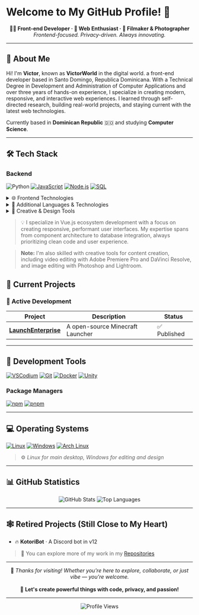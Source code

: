 # Welcome to My GitHub Profile! 👋

<p align="center">
  <strong>🧑‍💻 Front-end Developer · 🔐 Web Enthusiast · 🎥 Filmaker & Photographer</strong><br>
  <em>Frontend-focused. Privacy-driven. Always innovating.</em>
</p>

---

## 🚀 About Me

Hi! I'm **Victor**, known as **VictorWorld** in the digital world. a front-end developer based in Santo Domingo, Republica Dominicana. With a Technical Degree in Development and Administration of Computer Applications and over three years of hands-on experience, I specialize in creating modern, responsive, and interactive web experiences. I learned through self-directed research, building real-world projects, and staying current with the latest web technologies.

Currently based in **Dominican Republic** 🇩🇴 and studying **Computer Science**.

---
<!-- 
## 📈 My Development Journey

- **2014** · Started making games in Unity at age 8 using C# and YouTube tutorials
- **2015** · Built websites with drag-and-drop tools — fell in love with tech instantly
- **2016** · Learned HTML, CSS, and JavaScript by age 10, began coding from scratch
- **2017** · Built Discord bots in Node.js, explored LuaU for Roblox game scripting
- **2018** · Created a powerful anti-cheat system for Roblox, used by top scripters  
  → [Check out MiguAntiCheat](https://www.roblox.com/es/games/6872624242/MiguAntiCheatTest)
- **2024–25** · Currently studying **Microcomputer Systems & Networks**, building real-world projects

---

-->

<!-- 
## 💡 What Drives Me

- 🏗️ **Clean front-end design** (Vue, HTML, CSS)
- 🔐 **Cybersecurity & privacy-first development** — protecting user data is paramount
- 🛠️ **Building internal tools and automation** that solve real problems
- 🎮 **VTuber content creation** and expressive avatar building
- 🌐 **Self-hosting enthusiast** — I run my entire digital infrastructure
- 💻 **Workflow optimization** — obsessed with having everything optimized for my use cases
- 🥽 **VR hardware and software** — exploring the future of immersive technology
- 🐹 **Go programming language** — currently diving deep into this powerful language

---

-->


## 🛠️ Tech Stack

### Backend
![Python](https://img.shields.io/badge/Typescript-1e1e2e?style=for-the-badge&logo=typescript&logoColor=3776AB)
[![JavaScript](https://img.shields.io/badge/JavaScript-1e1e2e?style=for-the-badge&logo=javascript&logoColor=F7DF1E)](https://developer.mozilla.org/en-US/docs/Web/JavaScript)
[![Node.js](https://img.shields.io/badge/Node.js-1e1e2e?style=for-the-badge&logo=node.js&logoColor=339933)](https://nodejs.org/)
[![SQL](https://img.shields.io/badge/SQL-1e1e2e?style=for-the-badge&logo=postgresql&logoColor=4169E1)](https://www.postgresql.org/)


<details>
<summary>🌐 Frontend Technologies</summary>

[![HTML5](https://img.shields.io/badge/HTML5-1e1e2e?style=for-the-badge&logo=html5&logoColor=E34F26)](https://developer.mozilla.org/en-US/docs/Web/HTML)
[![CSS3](https://img.shields.io/badge/CSS3-1e1e2e?style=for-the-badge&logo=css3&logoColor=1572B6)](https://developer.mozilla.org/en-US/docs/Web/CSS)
[![React](https://img.shields.io/badge/React-1e1e2e?style=for-the-badge&logo=react&logoColor=61DAFB)](https://reactjs.org/)
[![Vue.js](https://img.shields.io/badge/Vue.js-1e1e2e?style=for-the-badge&logo=vue.js&logoColor=4FC08D)](https://vuejs.org/)
[![Vite](https://img.shields.io/badge/Vite-1e1e2e?style=for-the-badge&logo=vite&logoColor=646CFF)](https://vitejs.dev/)
[![Webpack](https://img.shields.io/badge/Webpack-1e1e2e?style=for-the-badge&logo=webpack&logoColor=8DD6F9)](https://webpack.js.org/)
[![Tailwind CSS](https://img.shields.io/badge/Tailwind_CSS-1e1e2e?style=for-the-badge&logo=tailwind-css&logoColor=38B2AC)](https://tailwindcss.com/)
[![Bootstrap](https://img.shields.io/badge/Bootstrap-1e1e2e?style=for-the-badge&logo=bootstrap&logoColor=7952B3)](https://getbootstrap.com/)
</details>

<details>
<summary>🔧 Additional Languages & Technologies</summary>

[![TypeScript](https://img.shields.io/badge/TypeScript-1e1e2e?style=for-the-badge&logo=typescript&logoColor=3178C6)](https://www.typescriptlang.org/)
[![Java](https://img.shields.io/badge/Java-1e1e2e?style=for-the-badge&logo=openjdk&logoColor=FF6600)](https://www.java.com/)
[![C#](https://img.shields.io/badge/C%23-1e1e2e?style=for-the-badge&logo=c-sharp&logoColor=239120)](https://learn.microsoft.com/en-us/dotnet/csharp/)
[![Shell](https://img.shields.io/badge/Bash-1e1e2e?style=for-the-badge&logo=gnubash&logoColor=4EAA25)](https://www.gnu.org/software/bash/)
</details>

<details>
<summary>🎨 Creative & Design Tools</summary>

[![Adobe Premiere Pro](https://img.shields.io/badge/Premiere_Pro-1e1e2e?style=for-the-badge&logo=adobe-premiere-pro&logoColor=9999FF)](https://www.adobe.com/products/premiere.html)
[![Adobe Photoshop](https://img.shields.io/badge/Photoshop-1e1e2e?style=for-the-badge&logo=adobe-photoshop&logoColor=31A8FF)](https://www.adobe.com/products/photoshop.html)
[![GIMP](https://img.shields.io/badge/GIMP-1e1e2e?style=for-the-badge&logo=gimp&logoColor=5C5543)](https://www.gimp.org/)
[![DaVinci Resolve](https://img.shields.io/badge/DaVinci_Resolve-1e1e2e?style=for-the-badge&logo=davinci-resolve&logoColor=233A51)](https://www.blackmagicdesign.com/products/davinciresolve/)
</details>

> 💡  I specialize in Vue.js ecosystem development with a focus on creating responsive, performant user interfaces. My expertise spans from component architecture to database integration, always prioritizing clean code and user experience.

> **Note:** I'm also skilled with creative tools for content creation, including video editing with Adobe Premiere Pro and DaVinci Resolve, and image editing with Photoshop and Lightroom.


## 🎯 Current Projects

### 🚀 Active Development

| Project | Description | Status |
|---------|-------------|---------|
| **[LaunchEnterprise]([https://migurinth.miguvt.com/](https://github.com/YTvictorworld/LunchEnterprise))** | A open-source Minecraft Launcher | ✅ Published |
<!--
#### ChatterinoWatch Features:
- 🔄 **Automatic sync** - Detects the stream you're watching and keeps Chatterino in sync
- 🪶 **Lightweight** - Runs quietly in the background with minimal setup
- 🔧 **Simple setup** - Just link the extension ID once in Chatterino
- 🌐 **Cross-platform** - Available for both [Chrome](https://chromewebstore.google.com/detail/chatterinowatch/pnpdojeoploiomepdhikamokjmapkimh) and [Firefox](https://addons.mozilla.org/en-US/firefox/addon/chatterinowatch/)
- 💻 **Windows only** - Due to native messaging limitations, could work on linux but not actively tested
--->
---
<!-- 
## 🌟 Open Source Contributions

I believe in giving back to the community that has taught me so much:

- 🗣️ **[Chatterino](https://github.com/Chatterino/chatterino2)** – Added extension ID support for custom plugins  
- 📃 **[ServerMappings](https://github.com/LunarClient/ServerMappings)** – Added optimized Minecraft server info  
- 💬 **[ChatControl](https://builtbybit.com/resources/chatcontrol-format-filter-chat.18217/)** – Spanish translation  
- 🤖 **[AxMinions](https://github.com/Artillex-Studios/AxMinions)** – Fixed dependency issues and bugs  
- 🎨 **[Atlas-2023](https://github.com/placeAtlas/atlas-2023)** – Added artworks to Reddit's r/place archive

---
--->

## 🔧 Development Tools

[![VSCodium](https://img.shields.io/badge/VSCodium-1e1e2e?style=for-the-badge&logo=vscodium&logoColor=007ACC)](https://vscodium.com/)
[![Git](https://img.shields.io/badge/Git-1e1e2e?style=for-the-badge&logo=git&logoColor=F05032)](https://git-scm.com/)
[![Docker](https://img.shields.io/badge/Docker-1e1e2e?style=for-the-badge&logo=docker&logoColor=2496ED)](https://www.docker.com/)
[![Unity](https://img.shields.io/badge/Unity-1e1e2e?style=for-the-badge&logo=unity&logoColor=FFFFFF)](https://unity.com/)

### Package Managers
[![npm](https://img.shields.io/badge/NPM-1e1e2e?style=for-the-badge&logo=npm&logoColor=CB3837)](https://www.npmjs.com/)
[![pnpm](https://img.shields.io/badge/PNPM-1e1e2e?style=for-the-badge&logo=pnpm&logoColor=F69220)](https://pnpm.io/)

---

## 💻 Operating Systems

[![Linux](https://img.shields.io/badge/Linux-1e1e2e?style=for-the-badge&logo=linux&logoColor=FCC624)](https://www.linux.org/)
[![Windows](https://img.shields.io/badge/Windows-1e1e2e?style=for-the-badge&logo=windows&logoColor=0078D6)](https://www.microsoft.com/en-us/windows)
[![Arch Linux](https://img.shields.io/badge/Arch_Linux-1e1e2e?style=for-the-badge&logo=arch-linux&logoColor=1793D1)](https://archlinux.org/)

> ⚙️ *Linux for main desktop, Windows for editing and design*

---

<!-- 

## 🌐 Connect With Me

### 🔗 Main Links
[![Portfolio](https://img.shields.io/badge/Portfolio-1e1e2e?style=for-the-badge&logoColor=FFFFFF)](https://miguvt.com)
[![Blog](https://img.shields.io/badge/Blog-1e1e2e?style=for-the-badge&logoColor=FFFFFF)](https://blog.miguvt.com)
[![All Links](https://img.shields.io/badge/All_Links-1e1e2e?style=for-the-badge&logoColor=FFFFFF)](https://links.miguvt.com)

### 📱 Social Media
[![Twitch](https://img.shields.io/badge/Twitch-1e1e2e?style=for-the-badge&logo=twitch&logoColor=9146FF)](https://twitch.tv/miguvt)
[![Twitter](https://img.shields.io/badge/Twitter-1e1e2e?style=for-the-badge&logo=x&logoColor=1DA1F2)](https://twitter.com/miguvt)

### 📧 Professional Contact
- **General inquiries**: contacto@miguvt.com
- **Professional/Employment**: profesional@miguvt.com

---

-->

## 📊 GitHub Statistics

<div align="center">
  <img src="https://github-readme-stats.vercel.app/api?username=YTvictorworld&show_icons=true&theme=dark&hide_border=true&bg_color=1e1e2e&title_color=cdd6f4&text_color=cdd6f4&icon_color=89b4fa" alt="GitHub Stats" />
  
  <img src="https://github-readme-stats.vercel.app/api/top-langs/?username=YTvictorworld&layout=compact&theme=dark&hide_border=true&bg_color=1e1e2e&title_color=cdd6f4&text_color=cdd6f4" alt="Top Languages" />
</div>

---

## 🕸️ Retired Projects (Still Close to My Heart)

- 🔥 **KotoriBot** · A Discord bot in v12

> 📁 You can explore more of my work in my [Repositories](https://github.com/YTvictorworld?tab=repositories)

---

<p align="center">
  💬 <em>Thanks for visiting! Whether you're here to explore, collaborate, or just vibe — you're welcome.</em><br><br>
  🚀 <strong>Let's create powerful things with code, privacy, and passion!</strong>
</p>

---

<p align="center">
  <img src="https://komarev.com/ghpvc/?username=YTvictorworld&color=89b4fa&style=for-the-badge" alt="Profile Views" />
</p>
